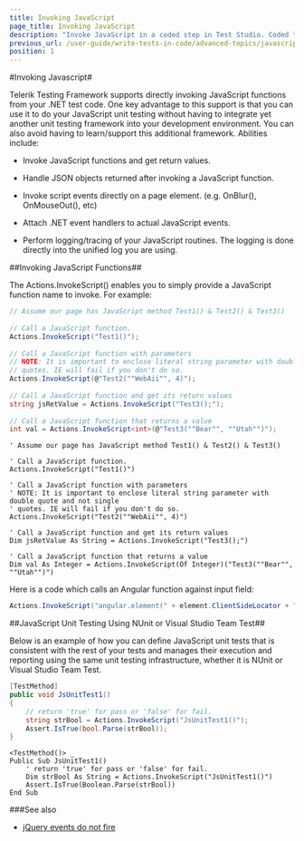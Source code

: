 ```yaml
---
title: Invoking JavaScript
page_title: Invoking JavaScript
description: "Invoke JavaScript in a coded step in Test Studio. Coded test to invoke JavaScript in Test Studio. Test Studio Testing Framework Invoking JavaScript."
previous_url: /user-guide/write-tests-in-code/advanced-topics/javascript/invoking-javascript.aspx, /user-guide/write-tests-in-code/advanced-topics/javascript/invoking-javascript
position: 1
---
```

#Invoking Javascript#

Telerik Testing Framework supports directly invoking JavaScript functions from your .NET test code. One key advantage to this support is that you can use it to do your JavaScript unit testing without having to integrate yet another unit testing framework into your development environment. You can also avoid having to learn/support this additional framework. Abilities include:

* Invoke JavaScript functions and get return values.

* Handle JSON objects returned after invoking a JavaScript function.

* Invoke script events directly on a page element. (e.g. OnBlur(), OnMouseOut(), etc)

* Attach .NET event handlers to actual JavaScript events.

* Perform logging/tracing of your JavaScript routines. The logging is done directly into the unified log you are using.

##Invoking JavaScript Functions##

The Actions.InvokeScript() enables you to simply provide a JavaScript function name to invoke. For example:

```C#
// Assume our page has JavaScript method Test1() & Test2() & Test3()
 
// Call a JavaScript function.
Actions.InvokeScript("Test1()");
 
// Call a JavaScript function with parameters
// NOTE: It is important to enclose literal string parameter with double quote and not single
// quotes. IE will fail if you don't do so.
Actions.InvokeScript(@"Test2(""WebAii"", 4)");
 
// Call a JavaScript function and get its return values
string jsRetValue = Actions.InvokeScript("Test3();");
 
// Call a JavaScript function that returns a value
int val = Actions.InvokeScript<int>(@"Test3(""Bear"", ""Utah"")");
```
```VB
' Assume our page has JavaScript method Test1() & Test2() & Test3()
 
' Call a JavaScript function.
Actions.InvokeScript("Test1()")
 
' Call a JavaScript function with parameters
' NOTE: It is important to enclose literal string parameter with double quote and not single
' quotes. IE will fail if you don't do so.
Actions.InvokeScript("Test2(""WebAii"", 4)")
 
' Call a JavaScript function and get its return values
Dim jsRetValue As String = Actions.InvokeScript("Test3();")
 
' Call a JavaScript function that returns a value
Dim val As Integer = Actions.InvokeScript(Of Integer)("Test3(""Bear"", ""Utah"")")
```


Here is a code which calls an Angular function against input field:

```C#
Actions.InvokeScript("angular.element(" + element.ClientSideLocator + ").val('" + text.Replace("'", "\\'") + "').triggerHandler('input')");
```

##JavaScript Unit Testing Using NUnit or Visual Studio Team Test##

Below is an example of how you can define JavaScript unit tests that is consistent with the rest of your tests and manages their execution and reporting using the same unit testing infrastructure, whether it is NUnit or Visual Studio Team Test.


```C#
[TestMethod]
public void JsUnitTest1()
{
    // return 'true' for pass or 'false' for fail.
    string strBool = Actions.InvokeScript("JsUnitTest1()");
    Assert.IsTrue(bool.Parse(strBool));
}
```
```VB
<TestMethod()> _
Public Sub JsUnitTest1()
    ' return 'true' for pass or 'false' for fail.
    Dim strBool As String = Actions.InvokeScript("JsUnitTest1()")
    Assert.IsTrue(Boolean.Parse(strBool))
End Sub
```

###See also

* <a href="/advanced-topics/coded-samples/html/jQuery-events-do-not-fire" target="_blank">jQuery events do not fire</a>